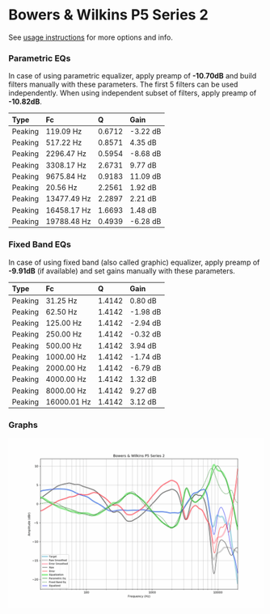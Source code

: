 # Bowers & Wilkins P5 Series 2
See [usage instructions](https://github.com/jaakkopasanen/AutoEq#usage) for more options and info.

### Parametric EQs
In case of using parametric equalizer, apply preamp of **-10.70dB** and build filters manually
with these parameters. The first 5 filters can be used independently.
When using independent subset of filters, apply preamp of **-10.82dB**.

| Type    | Fc          |      Q | Gain     |
|:--------|:------------|:-------|:---------|
| Peaking | 119.09 Hz   | 0.6712 | -3.22 dB |
| Peaking | 517.22 Hz   | 0.8571 | 4.35 dB  |
| Peaking | 2296.47 Hz  | 0.5954 | -8.68 dB |
| Peaking | 3308.17 Hz  | 2.6731 | 9.77 dB  |
| Peaking | 9675.84 Hz  | 0.9183 | 11.09 dB |
| Peaking | 20.56 Hz    | 2.2561 | 1.92 dB  |
| Peaking | 13477.49 Hz | 2.2897 | 2.21 dB  |
| Peaking | 16458.17 Hz | 1.6693 | 1.48 dB  |
| Peaking | 19788.48 Hz | 0.4939 | -6.28 dB |

### Fixed Band EQs
In case of using fixed band (also called graphic) equalizer, apply preamp of **-9.91dB**
(if available) and set gains manually with these parameters.

| Type    | Fc          |      Q | Gain     |
|:--------|:------------|:-------|:---------|
| Peaking | 31.25 Hz    | 1.4142 | 0.80 dB  |
| Peaking | 62.50 Hz    | 1.4142 | -1.98 dB |
| Peaking | 125.00 Hz   | 1.4142 | -2.94 dB |
| Peaking | 250.00 Hz   | 1.4142 | -0.32 dB |
| Peaking | 500.00 Hz   | 1.4142 | 3.94 dB  |
| Peaking | 1000.00 Hz  | 1.4142 | -1.74 dB |
| Peaking | 2000.00 Hz  | 1.4142 | -6.79 dB |
| Peaking | 4000.00 Hz  | 1.4142 | 1.32 dB  |
| Peaking | 8000.00 Hz  | 1.4142 | 9.27 dB  |
| Peaking | 16000.01 Hz | 1.4142 | 3.12 dB  |

### Graphs
![](./Bowers%20&%20Wilkins%20P5%20Series%202.png)